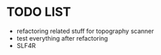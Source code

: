 # TODO LIST

* refactoring related stuff for topography scanner
* test everything after refactoring 
* SLF4R